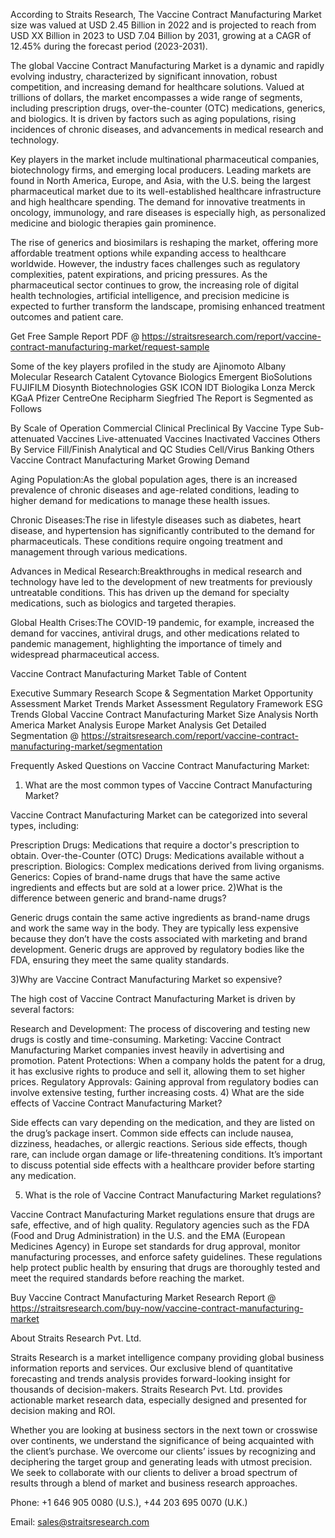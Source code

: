 According to Straits Research, The Vaccine Contract Manufacturing Market size was valued at USD 2.45 Billion in 2022 and is projected to reach from USD XX Billion in 2023 to USD 7.04 Billion by 2031, growing at a CAGR of 12.45% during the forecast period (2023-2031).

The global Vaccine Contract Manufacturing Market is a dynamic and rapidly evolving industry, characterized by significant innovation, robust competition, and increasing demand for healthcare solutions. Valued at trillions of dollars, the market encompasses a wide range of segments, including prescription drugs, over-the-counter (OTC) medications, generics, and biologics. It is driven by factors such as aging populations, rising incidences of chronic diseases, and advancements in medical research and technology.

Key players in the market include multinational pharmaceutical companies, biotechnology firms, and emerging local producers. Leading markets are found in North America, Europe, and Asia, with the U.S. being the largest pharmaceutical market due to its well-established healthcare infrastructure and high healthcare spending. The demand for innovative treatments in oncology, immunology, and rare diseases is especially high, as personalized medicine and biologic therapies gain prominence.

The rise of generics and biosimilars is reshaping the market, offering more affordable treatment options while expanding access to healthcare worldwide. However, the industry faces challenges such as regulatory complexities, patent expirations, and pricing pressures. As the pharmaceutical sector continues to grow, the increasing role of digital health technologies, artificial intelligence, and precision medicine is expected to further transform the landscape, promising enhanced treatment outcomes and patient care.

Get Free Sample Report PDF @ https://straitsresearch.com/report/vaccine-contract-manufacturing-market/request-sample

Some of the key players profiled in the study are
Ajinomoto
Albany Molecular Research
Catalent
Cytovance Biologics
Emergent BioSolutions
FUJIFILM Diosynth Biotechnologies
GSK
ICON
IDT Biologika
Lonza
Merck KGaA
Pfizer CentreOne
Recipharm
Siegfried
The Report is Segmented as Follows

By Scale of Operation
Commercial
Clinical
Preclinical
By Vaccine Type
Sub-attenuated Vaccines
Live-attenuated Vaccines
Inactivated Vaccines
Others
By Service
Fill/Finish
Analytical and QC Studies
Cell/Virus Banking
Others
Vaccine Contract Manufacturing Market Growing Demand

Aging Population:As the global population ages, there is an increased prevalence of chronic diseases and age-related conditions, leading to higher demand for medications to manage these health issues.

Chronic Diseases:The rise in lifestyle diseases such as diabetes, heart disease, and hypertension has significantly contributed to the demand for pharmaceuticals. These conditions require ongoing treatment and management through various medications.

Advances in Medical Research:Breakthroughs in medical research and technology have led to the development of new treatments for previously untreatable conditions. This has driven up the demand for specialty medications, such as biologics and targeted therapies.

Global Health Crises:The COVID-19 pandemic, for example, increased the demand for vaccines, antiviral drugs, and other medications related to pandemic management, highlighting the importance of timely and widespread pharmaceutical access.

Vaccine Contract Manufacturing Market Table of Content

Executive Summary
Research Scope & Segmentation
Market Opportunity Assessment
Market Trends
Market Assessment
Regulatory Framework
ESG Trends
Global Vaccine Contract Manufacturing Market Size Analysis
North America Market Analysis
Europe Market Analysis
Get Detailed Segmentation @ https://straitsresearch.com/report/vaccine-contract-manufacturing-market/segmentation

Frequently Asked Questions on Vaccine Contract Manufacturing Market:

1) What are the most common types of Vaccine Contract Manufacturing Market?

Vaccine Contract Manufacturing Market can be categorized into several types, including:

Prescription Drugs: Medications that require a doctor's prescription to obtain.
Over-the-Counter (OTC) Drugs: Medications available without a prescription.
Biologics: Complex medications derived from living organisms.
Generics: Copies of brand-name drugs that have the same active ingredients and effects but are sold at a lower price.
2)What is the difference between generic and brand-name drugs?

Generic drugs contain the same active ingredients as brand-name drugs and work the same way in the body. They are typically less expensive because they don’t have the costs associated with marketing and brand development. Generic drugs are approved by regulatory bodies like the FDA, ensuring they meet the same quality standards.

3)Why are Vaccine Contract Manufacturing Market so expensive?

The high cost of Vaccine Contract Manufacturing Market is driven by several factors:

Research and Development: The process of discovering and testing new drugs is costly and time-consuming.
Marketing: Vaccine Contract Manufacturing Market companies invest heavily in advertising and promotion.
Patent Protections: When a company holds the patent for a drug, it has exclusive rights to produce and sell it, allowing them to set higher prices.
Regulatory Approvals: Gaining approval from regulatory bodies can involve extensive testing, further increasing costs.
4) What are the side effects of Vaccine Contract Manufacturing Market?

Side effects can vary depending on the medication, and they are listed on the drug’s package insert. Common side effects can include nausea, dizziness, headaches, or allergic reactions. Serious side effects, though rare, can include organ damage or life-threatening conditions. It’s important to discuss potential side effects with a healthcare provider before starting any medication.

5) What is the role of Vaccine Contract Manufacturing Market regulations?

Vaccine Contract Manufacturing Market regulations ensure that drugs are safe, effective, and of high quality. Regulatory agencies such as the FDA (Food and Drug Administration) in the U.S. and the EMA (European Medicines Agency) in Europe set standards for drug approval, monitor manufacturing processes, and enforce safety guidelines. These regulations help protect public health by ensuring that drugs are thoroughly tested and meet the required standards before reaching the market.

Buy Vaccine Contract Manufacturing Market Research Report @ https://straitsresearch.com/buy-now/vaccine-contract-manufacturing-market

About Straits Research Pvt. Ltd.

Straits Research is a market intelligence company providing global business information reports and services. Our exclusive blend of quantitative forecasting and trends analysis provides forward-looking insight for thousands of decision-makers. Straits Research Pvt. Ltd. provides actionable market research data, especially designed and presented for decision making and ROI.

Whether you are looking at business sectors in the next town or crosswise over continents, we understand the significance of being acquainted with the client’s purchase. We overcome our clients’ issues by recognizing and deciphering the target group and generating leads with utmost precision. We seek to collaborate with our clients to deliver a broad spectrum of results through a blend of market and business research approaches.

Phone: +1 646 905 0080 (U.S.), +44 203 695 0070 (U.K.)

Email: sales@straitsresearch.com
